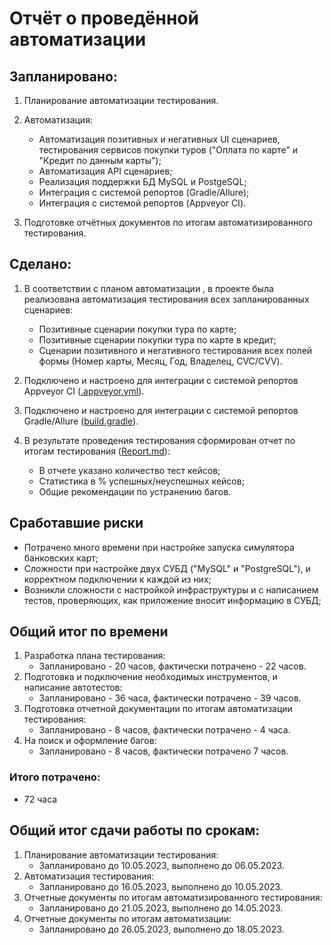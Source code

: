 # Отчёт о проведённой автоматизации
## Запланировано:

1. Планирование автоматизации тестирования.
    
2. Автоматизация:
   * Автоматизация позитивных и негативных UI сценариев, тестирования сервисов покупки туров ("Оплата по карте" и "Кредит по данным карты");
   * Автоматизация API сценариев;
   * Реализация поддержки БД MySQL и PostgeSQL;
   * Интеграция с системой репортов (Gradle/Allure);
   * Интеграция с системой репортов (Appveyor CI).
   
3. Подготовке отчётных документов по итогам автоматизированного тестирования.
   
## Сделано:

1. В соответствии с планом автоматизации , в проекте была реализована автоматизация тестирования всех запланированных сценариев:
   * Позитивные сценарии покупки тура по карте;
   * Позитивные сценарии покупки тура по карте в кредит;
   * Сценарии позитивного и негативного тестирования всех полей формы (Номер карты, Месяц, Год, Владелец, CVC/CVV). 

2. Подключено и настроено для интеграции с системой репортов Appveyor CI ([.appveyor.yml](../.appveyor.yml)).

3. Подключено и настроено для интеграции с системой репортов Gradle/Allure ([build.gradle](../build.gradle)).
   
4. В результате проведения тестирования сформирован отчет по итогам тестирования ([Report.md](Report.md)):
   * В отчете указано количество тест кейсов;
   * Статистика в % успешных/неуспешных кейсов;
   * Общие рекомендации по устранению багов.
   
## Сработавшие риски
* Потрачено много времени при настройке запуска симулятора банковских карт;
* Сложности при настройке двух СУБД ("MySQL" и "PostgreSQL"), и корректном подключении к каждой из них;
* Возникли сложности с настройкой инфраструктуры и с написанием тестов, проверяющих, как приложение вносит информацию в СУБД;


## Общий итог по времени
1. Разработка плана тестирования:
    * Запланировано - 20 часов, фактически потрачено - 22 часов.
2. Подготовка и подключение необходимых инструментов, и написание автотестов: 
    * Запланировано - 36 часа, фактически потрачено - 39 часов.
3. Подготовка отчетной документации по итогам автоматизации тестирования: 
    * Запланировано - 8 часов, фактически потрачено - 4 часа.
4. На поиск и оформление багов:
    * Запланировано - 8 часов, фактически потрачено 7 часов.



### Итого потрачено: 
* 72 часа

## Общий итог сдачи работы по срокам:
1. Планирование автоматизации тестирования: 
    * Запланировано до 10.05.2023, выполнено до 06.05.2023.
2. Автоматизация тестирования: 
    * Запланировано до 16.05.2023, выполнено до 10.05.2023.
3. Отчетные документы по итогам автоматизированного тестирования: 
    * Запланировано до 21.05.2023, выполнено до 14.05.2023.
4. Отчетные документы по итогам автоматизации: 
    * Запланировано до 26.05.2023, выполнено до 18.05.2023.
